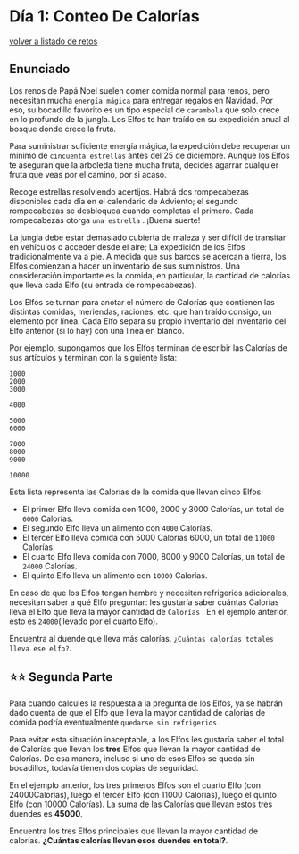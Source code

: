 
# Día 1: Conteo De Calorías
[volver a listado de retos](./../../README.md)

## Enunciado

Los renos de Papá Noel suelen comer comida normal para renos, pero necesitan mucha `energía mágica` para entregar regalos en Navidad. Por eso, su bocadillo favorito es un tipo especial de `carambola` que solo crece en lo profundo de la jungla. Los Elfos te han traído en su expedición anual al bosque donde crece la fruta.

Para suministrar suficiente energía mágica, la expedición debe recuperar un mínimo de `cincuenta estrellas` antes del 25 de diciembre. Aunque los Elfos te aseguran que la arboleda tiene mucha fruta, decides agarrar cualquier fruta que veas por el camino, por si acaso.

Recoge estrellas resolviendo acertijos. Habrá dos rompecabezas disponibles cada día en el calendario de Adviento; el segundo rompecabezas se desbloquea cuando completas el primero. Cada rompecabezas otorga `una estrella` . ¡Buena suerte!

La jungla debe estar demasiado cubierta de maleza y ser difícil de transitar en vehículos o acceder desde el aire; La expedición de los Elfos tradicionalmente va a pie. A medida que sus barcos se acercan a tierra, los Elfos comienzan a hacer un inventario de sus suministros. Una consideración importante es la comida, en particular, la cantidad de calorías que lleva cada Elfo (su entrada de rompecabezas).

Los Elfos se turnan para anotar el número de Calorías que contienen las distintas comidas, meriendas, raciones, etc. que han traído consigo, un elemento por línea. Cada Elfo separa su propio inventario del inventario del Elfo anterior (si lo hay) con una línea en blanco.

Por ejemplo, supongamos que los Elfos terminan de escribir las Calorías de sus artículos y terminan con la siguiente lista:

```
1000
2000
3000

4000

5000
6000

7000
8000
9000

10000

```

Esta lista representa las Calorías de la comida que llevan cinco Elfos:

  - El primer Elfo lleva comida con 1000, 2000 y 3000 Calorías, un total de `6000` Calorías.
  - El segundo Elfo lleva un alimento con `4000` Calorías.
  - El tercer Elfo lleva comida con 5000 Calorías 6000, un total de `11000` Calorías.
  - El cuarto Elfo lleva comida con 7000, 8000 y 9000 Calorías, un total de `24000` Calorías.
  - El quinto Elfo lleva un alimento con `10000` Calorías.

En caso de que los Elfos tengan hambre y necesiten refrigerios adicionales, necesitan saber a qué Elfo preguntar: les gustaría saber cuántas Calorías lleva el Elfo que lleva la mayor cantidad de `Calorías` . En el ejemplo anterior, esto es `24000`(llevado por el cuarto Elfo).

Encuentra al duende que lleva más calorías. `¿Cuántas calorías totales lleva ese elfo?`.

## ⭐️⭐️ Segunda Parte

Para cuando calcules la respuesta a la pregunta de los Elfos, ya se habrán dado cuenta de que el Elfo que lleva la mayor cantidad de calorías de comida podría eventualmente `quedarse sin refrigerios` .

Para evitar esta situación inaceptable, a los Elfos les gustaría saber el total de Calorías que llevan los **tres** Elfos que llevan la mayor cantidad de Calorías. De esa manera, incluso si uno de esos Elfos se queda sin bocadillos, todavía tienen dos copias de seguridad.

En el ejemplo anterior, los tres primeros Elfos son el cuarto Elfo (con 24000Calorías), luego el tercer Elfo (con 11000 Calorías), luego el quinto Elfo (con 10000 Calorías). La suma de las Calorías que llevan estos tres duendes es **45000**.

Encuentra los tres Elfos principales que llevan la mayor cantidad de calorías. **¿Cuántas calorías llevan esos duendes en total?**.